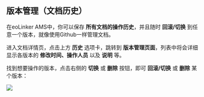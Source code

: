 ## 版本管理（文档历史）
在eoLinker AMS中，你可以保存 **所有文档的操作历史**，并且随时 **回滚/切换** 到任意一个版本，就像使用Github一样管理文档。

进入文档详情页，点击上方 **历史** 选项卡，跳转到 **版本管理页面**，列表中将会详细显示各版本的 **修改时间、操作人员** 以及 **说明** 等。

找到想要操作的版本，点击右侧的 **切换** 或 **删除** 按钮，即可 **回滚/切换** 或 **删除** 某个版本：

![](http://data.eolinker.com/course/2U6uUMU4942d3e426874007e2695c17ae7043d06672d604)
